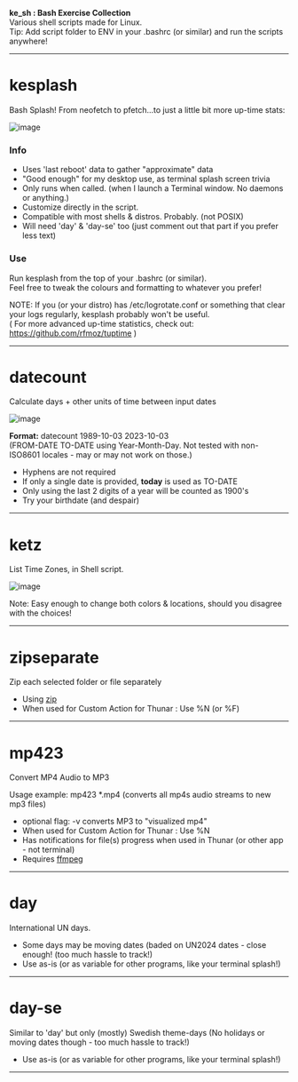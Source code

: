 **ke_sh : Bash Exercise Collection**  
Various shell scripts made for Linux.   
Tip: Add script folder to ENV in your .bashrc (or similar) and run the scripts anywhere! 

---

# kesplash

Bash Splash!
From neofetch to pfetch...to just a little bit more up-time stats:

![image](https://github.com/kedepot/ke_sh/assets/95410139/b1c657cf-aaad-427e-8c7b-f2b7d6283bcd)


### Info
- Uses 'last reboot' data to gather "approximate" data
- "Good enough" for my desktop use, as terminal splash screen trivia
- Only runs when called. (when I launch a Terminal window. No daemons or anything.)
- Customize directly in the script. 
- Compatible with most shells & distros. Probably. (not POSIX)
- Will need 'day' & 'day-se' too (just comment out that part if you prefer less text)

### Use
Run kesplash from the top of your .bashrc (or similar).  
Feel free to tweak the colours and formatting to whatever you prefer!

NOTE: If you (or your distro) has /etc/logrotate.conf or something that clear your logs regularly, 
kesplash probably won't be useful.  
( For more advanced up-time statistics, check out:
https://github.com/rfmoz/tuptime )

---

# datecount
Calculate days + other units of time between input dates
  
![image](https://github.com/kedepot/ke_sh/assets/95410139/ff0c793b-52f3-40db-bd22-1bcf008924c4)


**Format:** datecount 1989-10-03 2023-10-03  
(FROM-DATE TO-DATE using Year-Month-Day. Not tested with non-ISO8601 locales - may or may not work on those.)  

- Hyphens are not required
- If only a single date is provided, **today** is used as TO-DATE
- Only using the last 2 digits of a year will be counted as 1900's
- Try your birthdate (and despair)

---

# ketz
List Time Zones, in Shell script.

![image](https://user-images.githubusercontent.com/95410139/232210713-53559e23-61e3-47da-ac0e-25dfbe11f2bf.png)

Note: Easy enough to change both colors & locations, should you disagree with the choices!

---

# zipseparate
Zip each selected folder or file separately
- Using [zip](https://man.archlinux.org/man/zip.1.en)
- When used for Custom Action for Thunar : Use %N (or %F)

---

# mp423
Convert MP4 Audio to MP3

Usage example:  mp423 *.mp4  (converts all mp4s audio streams to new mp3 files)
- optional flag: -v converts MP3 to "visualized mp4"
- When used for Custom Action for Thunar : Use %N
- Has notifications for file(s) progress when used in Thunar (or other app - not terminal)
- Requires [ffmpeg](https://wiki.archlinux.org/title/FFmpeg)

---

# day
International UN days. 
- Some days may be moving dates (baded on UN2024 dates - close enough! (too much hassle to track!) 
- Use as-is (or as variable for other programs, like your terminal splash!)

---

# day-se
Similar to 'day' but only (mostly) Swedish theme-days (No holidays or moving dates though - too much hassle to track!) 
- Use as-is (or as variable for other programs, like your terminal splash!)

---
